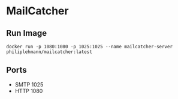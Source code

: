 # MailCatcher

## Run Image

```
docker run -p 1080:1080 -p 1025:1025 --name mailcatcher-server philiplehmann/mailcatcher:latest
```

## Ports

- SMTP 1025
- HTTP 1080
